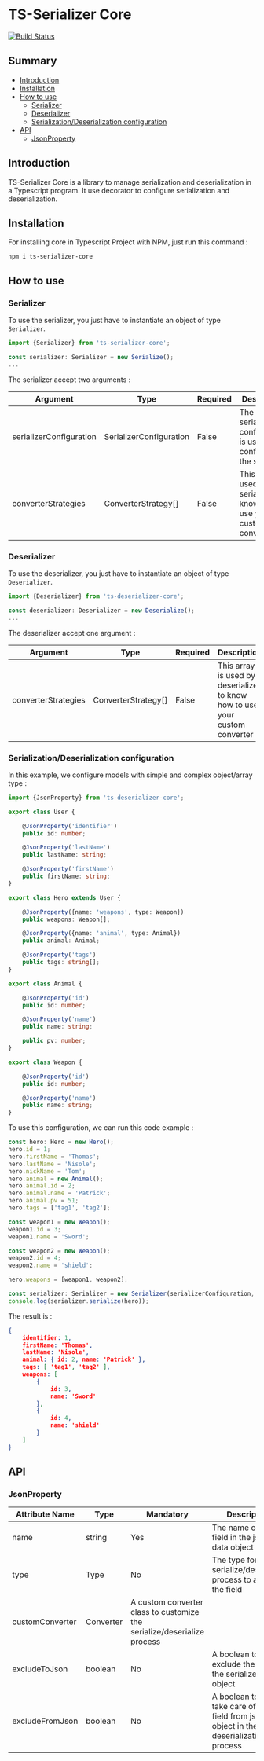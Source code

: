 # TS-Serializer Core

[![Build Status](https://travis-ci.org/ts-serializer/core.svg?branch=master)](https://travis-ci.org/ts-serializer/core)

## Summary

* [Introduction](#introduction)
* [Installation](#installation)
* [How to use](#how-to-use)
    * [Serializer](#serializer)
    * [Deserializer](#deserializer)
    * [Serialization/Deserialization configuration](#serializationdeserialization-configuration)
* [API](#api)
    * [JsonProperty](#jsonproperty)

## Introduction

TS-Serializer Core is a library to manage serialization and deserialization in a Typescript program. It use decorator to configure serialization and deserialization.

## Installation

For installing core in Typescript Project with NPM, just run this command :

```shell script
npm i ts-serializer-core
```

## How to use

### Serializer

To use the serializer, you just have to instantiate an object of type ```Serializer```.

```typescript
import {Serializer} from 'ts-serializer-core';

const serializer: Serializer = new Serialize();
...
```

The serializer accept two arguments :

Argument | Type | Required | Description
---------|------|----------|------------
serializerConfiguration | SerializerConfiguration | False | The serializer configuration is use to configure the serializer
converterStrategies | ConverterStrategy[] | False | This array is used by serializer to know how to use your custom converter


### Deserializer

To use the deserializer, you just have to instantiate an object of type ```Deserializer```.

```typescript
import {Deserializer} from 'ts-deserializer-core';

const deserializer: Deserializer = new Deserialize();
...
```

The deserializer accept one argument :

Argument | Type | Required | Description
---------|------|----------|------------
converterStrategies | ConverterStrategy[] | False | This array is used by deserializer to know how to use your custom converter

### Serialization/Deserialization configuration

In this example, we configure models with simple and complex object/array type :

```typescript
import {JsonProperty} from 'ts-deserializer-core';

export class User {

    @JsonProperty('identifier')
    public id: number;

    @JsonProperty('lastName')
    public lastName: string;

    @JsonProperty('firstName')
    public firstName: string;
}

export class Hero extends User {

    @JsonProperty({name: 'weapons', type: Weapon})
    public weapons: Weapon[];

    @JsonProperty({name: 'animal', type: Animal})
    public animal: Animal;

    @JsonProperty('tags')
    public tags: string[];
}

export class Animal {

    @JsonProperty('id')
    public id: number;

    @JsonProperty('name')
    public name: string;

    public pv: number;
}

export class Weapon {

    @JsonProperty('id')
    public id: number;

    @JsonProperty('name')
    public name: string;
}
```

To use this configuration, we can run this code example :

```typescript
const hero: Hero = new Hero();
hero.id = 1;
hero.firstName = 'Thomas';
hero.lastName = 'Nisole';
hero.nickName = 'Tom';
hero.animal = new Animal();
hero.animal.id = 2;
hero.animal.name = 'Patrick';
hero.animal.pv = 51;
hero.tags = ['tag1', 'tag2'];

const weapon1 = new Weapon();
weapon1.id = 3;
weapon1.name = 'Sword';

const weapon2 = new Weapon();
weapon2.id = 4;
weapon2.name = 'shield';

hero.weapons = [weapon1, weapon2];

const serializer: Serializer = new Serializer(serializerConfiguration, [converterStrategy]);
console.log(serializer.serialize(hero));
```

The result is :

```json
{
    identifier: 1,
    firstName: 'Thomas',
    lastName: 'Nisole',
    animal: { id: 2, name: 'Patrick' },
    tags: [ 'tag1', 'tag2' ],
    weapons: [
        {
            id: 3,
            name: 'Sword'
        },
        {
            id: 4,
            name: 'shield'
        }
    ]
}
```

## API

### JsonProperty

| Attribute Name | Type | Mandatory | Description | 
| -------------- | ---- | --------- | ----------- |
| name | string  | Yes | The name or path field in the json data object |
| type | Type | No | The type for serialize/deserialize process to apply to the field |
| customConverter | Converter | A custom converter class to customize the serialize/deserialize process |
| excludeToJson | boolean | No | A boolean to exclude the field to the serialize json object |
| excludeFromJson | boolean | No | A boolean to not take care of the field from json object in the deserialization process |
